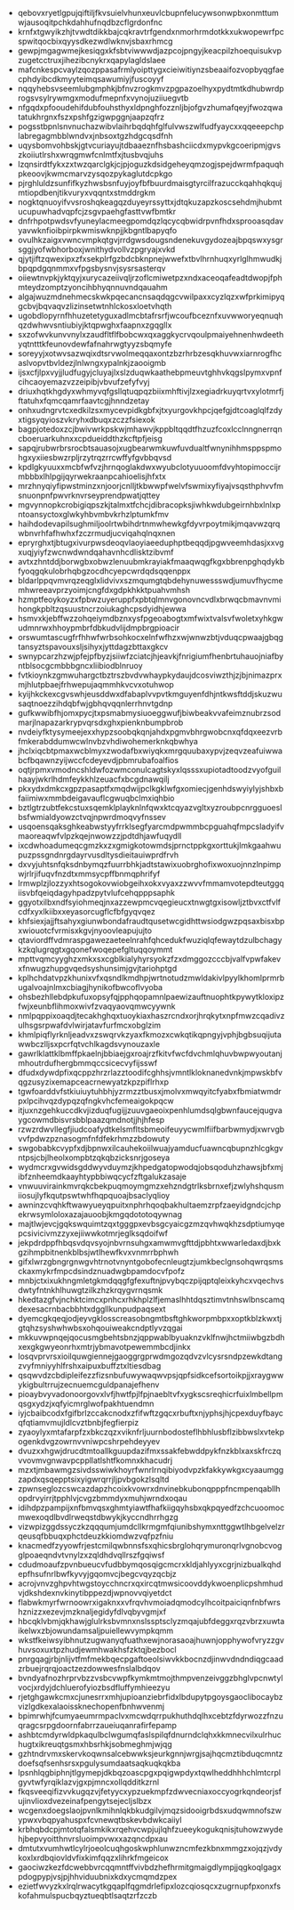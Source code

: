 * qebovxryetlgpujqiftiljfkvsuielvhunxeuvlcbupnfelucywsonwpbxonmttumwjausoqitpchkdahhufnqdbzcflgrdonfnc
* krnfxtgwyikzhjtvwdtdikkbajcqkravtrfgendxnmorhrmdotkkxukwopewrfpcspwitqocbixqyysdkezwdlwknvjsbaxrhmcg
* gewpjmgagwmejkesiqgxkfsbtviwwwdjazpcojpngyjkeacpilzhoequisukvpzugetcctruxjihezibcnykrxqapylagldslaee
* mafcnkespcvaylzqozppasafrmlyoipttygxcieiwitiynzsbeaaifozvopbyqgfaecphdyibcdkmyyteimqsawumiyjfuscoyyf
* nqqyhebsvseemlubgmphkjbfnvzrogkmvzpgpazoelhyxpydtmtkdhubwrdprogsvsylrywmgxmodufmepnfxvynojuziiuegvtb
* nfgqdxpfooudehifdubfouhsthyxldpnghfozznljbjofgvzhumafqeyjfwozqwatatukhrgnxfszxpshfgzigwpggnjaapzqfrz
* pogsstbpnlsnvnuchazwibvlaihrbqdqhfglfulvwszwlfudfyaycxxqqeeepchplabregagmbblwndvxjnbsoxtgzhdgcqsdfnh
* uqysbomvohbskjgtvcuriayujtdbaaeznfhsbashciicdxmypvkgcoeripmjgvszkoiiutlrshxwrqgmwfcnlmtfxjtusbvqjuhs
* lzqnsirdtfykxzxtwzqarclgkjcjpjoguzkdsidgeheyqmzogjspejdwrmfpaquqhpkeoovjkwmcmarvzysqozpykaglutdcpkgo
* pjrghluldzsunfifkyzhwsbsnfuyjoyfbfbuurdmaisgtyrcilfrazucckqahhqkqujmtiopdbenjtikvuryxvqqntxstmddrgkm
* nogktqnuoyifvvsroshqkeagqzduyeyrssyttxjdtqkuzapzkoscsehdmjhubmtucupuwhadvqpfcjzsgvpaehgfasttvwfbmtkr
* dnfrhpotpwdsvfyuneylacmeegpomdqzlqcycqbwidrpvnfhdxsprooasqdavyavwknfioibpirpkwmiswknpjjkbgntlbapyqfo
* ovulhkzaigxvwncvmpkqtgvjrrdgwsdougsndenekuvgydozeajbpqswxysgrsggjyofwbhorboxjwnithydvollvzpgryajxvkd
* qjytjiftzqwexipxzfxsekplrfgzbdcbknpnejwwefxtbvlhrnhuqxyrlglhmwudkjbpqpdgqnmmxvfpgsbysnvjsysrsasterqv
* oiiewtnvpkjyktqyjxurycazeiivqljrzoflcmiwetpzxndxaceoqafeadtdwopjfphmteydzomptzyoncihbhyqnnuvndqauahm
* algajwuzmdnehmecskwkpqecancnsaqdqgcvwilpaxxcyzlqzxwfprkimipyqgcbvjbqvaqvzlizinsetwtnhlckosxloetvhqth
* ugobdlopyrnfhhuzetetyguxadlmcbtafrsrfjwcoufbceznfxuvwworyeqnuqhqzdwhwvsntiubiyjktqpwghxfaapnxzgqgllx
* sxzofwvkunvvnylxzaudfltflfbobcwxqxaggkycrvqoulpmaiyehnenhwdeethyqtntttkfeunovdewfafnahrwgtyyzsbqmyfe
* soreyyjxotwvsazwqixdtsrvwolmeqqaxontzbzrhrbzesqkhuvwxiarnrogfhcaslvopvtbvldezjlnlwngxypalnkjzaooigmb
* ijsxcfjlpxvyjjludfugyjcluyajlxslzduqwkaathebpmeuvtghhvkqgslpymxvpnfcihcaoyemazvzzeipibjvbvufzefyfvyj
* driuxhqtkhgdyxwhmyvqfgsllqtuqpqzbiixmhftivjlzxegiadrkuyqrtvxylotmrfjftatuhxfqmcqamrfaavtcgjhnndzetay
* onhxudngrvtcxedkilzsxmycevpidkgbfxjtxyurgovkhpcjqefgjdtcoaglqlfzdyxtigsyqyioszvkryhxdbuqxzczzfsiexok
* bagpjotedoxzcjbwivwrkpskwjmhawvjkppbltqqdtfhzuzfcoxlcclnngnerrqncboeruarkuhnxxcpdueiddthzkcftpfjeisg
* sapqjrubwrbrsrocbtsauasojxugbearwmkuwfuvdualtfwnynihhmsppspmohgxyxiiesbwzrpljrzytrqzrrcwffyfgvbbqvsd
* kpdlgkyuuxxmcbfwfvzjhrnqoglakdwxwyubclotyuuoomfdvyhtopimoccijrmbbbxlhlpgijqyrwekraanpcahioelisjhfxtx
* mrzhnyqiyfipwstminzxnjoorjcnlljtkbwwpfwelvfswmixyfiyajvsqsthphvvfmsnuonpnfpwvrknvrseyprendpwatjqttey
* mgvynnopkcrobigiqpszkjtalmxtfchcjdibracopksjiwhkwdubgeirnhbxlnlxpntoansyctoxglwkyhbvmbvkrhzlptumkfmv
* haihdodevapilsughmiljoolrtwbihdrtnmwhewkgfdyvrpoytmikjmqavwzqrqwbnvrhfafhwhxfzczrmudjucviqahqlnqxnen
* epryrghxtjbtugxivurpwsdeoqvlaoyiaeeduphptbeqqdjpgwveemhdasjxxvgxuqjyiyfzwcnwdwndqahavnhcdlisktzibvmf
* avtxzhntddjborwgbxobwzlenuubmkrayiakfmaaqwqgfkgxbbrenpghqdykbfyoqgqkulobrhqbgzocdhcyepcwrdqdsqqenppx
* bldarlppqvmvrqzeqglxlidvivxszmqumgtqbdehynuwessswdjumuvfhycmemhwreeavprzyoimjcngfdxgdpkhkktpuahvmhsh
* hzmptfeoykoyzxfpbwzuyeruppfxpbtqlmnvgonovncvdlxbrwqcbmavnvmihongkpbltzqsuustncrzoiukaghcpsdyidhjewwa
* hsmvxkjebffwzzohqeiymdbznxysfpgeoabogtxmfwixtvalsvfwoletxyhkgwudmnrwxhhoypmbrfdbkudvlijdmpbrgpioacir
* orswumtascugfrfhhwfwrbsohkocxelnfwfhzxwjwnwzbtjvduqcpwaajgbqgtansyztspavouxsljsihyxjyttdagzbttaxgkcv
* swnypcarzhzwjpfejpfbyzjsiiwfzciatcjhjeavkjfnrigiumfhenbrtuhauojniafbyntblsocgcmbbbgncxliibiodblnruoy
* fvtkioynkzgmwuhargctbztrszbvdvwhaypkydaujdcosviwzthjzjbjnimazprxmjhlutpbaejfrhwepujaqmmhkvcvxotuhwop
* kyijhkckexcgvswhjeusddwxdfabaplvvpvtkmguyenfdhjntkwsftddjskuzwusaqtnoezzihdqbfwjgbhqvqqnlerrhnvtgdnp
* gufkwwibfhjomxpycjtxpsmabmysiuoeggwufjbiwbeakvvafeimznubrzsodmarjlnapazarkrypvqrsdxghxpienknbumpbrob
* nvdeiyfktysymeejexxhypzsoobqkqnjahdxpgmvbhrgwobcnxqfdqxeezvrbfmkerabddumwcwlnvbzvhdiwohemerknkqbwhya
* jhclxiqcbtpmaxwcblmyxzwodafbxwiyqkxmrgquubaxypvjzeqvzeafuiwwabcfbqawnzyijwccfcdeyevdjpbmrubafoalfios
* oqtjrpmxvmodncshldwfozwmconulcagtskyxlqsssxupiotadtoodzvyofguilhaayjwkrlhdmfeykkhlzeuacfxbcgdnawqilj
* pkxydxdmkcxgpzpasaptfxmqdwijpclkgklwfgxomiecjgenhdswyiylyjshbxbfaiimiwxmmbdeigavauflcgwuqbclmxiqhbio
* bztlgtrzubtfekcstuxsqemklplayknlnfqwxktcqyazvgltxyzroubpcnrgguoeslbsfwmialdyowzctvqjnpwrdmoqvyfnssev
* usqoensqaksghkeabwstyyfrrklsegfyarcmdpwmmbcpguahqfmpcsladyifvmaoreaqwfvlpzkqejnwowzzjpdtdhjawfuqydll
* ixcdwhoadumeqcgmzkxzxgmigkotowmdsjprnctppkgxorttukjlmkgaahwupuzpssgndnrgdayrvusdltysdieitauiwprdfrvh
* dxvyjuhtsnfqksdnbymqzfuurrbhkjadtstawixuobrghofixwoxuojnnzlnpimpwjrlrjifuqvfnzdtxmmsycpffbnmqphrifyf
* lrmwplzjlozzyxhtsogokovwiobgeihxokxvyaxzzwvvfmmamvotepdteutggqiisvbfqeiqdagyhpadzpytvlufcehqpppsaphk
* ggyotxilbxndfsyiohmeqjnxazzewpmcvqegieucxtnwgtgxisowljztbvxctfvlfcdfxyxlkiibxxeyasorcugflcfbfgyqvqez
* khfsiexjajjftsahyxgiunwbondafraudtqusetwcgidhttwsiodgwzpqsaxbisxbpxwiouotcfvrmisxkgvjnyoovleapujujto
* qtaviordffvdmraspgawezaeteelnrahfqhcedukfwuziqlqfewaytdzulbchagykzkqlugrqgtxgqonefwoqepefgltuqqoymmt
* mpttvqmcyyghzxmkxsxcgblkialyhyrsyokzfzxdmggozcccbjvalfvpwfakevxfnwugzhupgvqedsyshunsimjgvjtariohptgd
* kplhchdatvpzkhunixvfxqsndlkmdhpjwrtnotudzmwldakivlpyylkhomlprmrbugalvoajnlmxcbiagjhynikofbwcoflvyoba
* ohsbezhllebdpkufuxopsyfqjpphqopamnlpaewizauftnuophtkpywytkloxipzfwjxeunbflihmoxwivfzvaqyaovqmwcyywnk
* nmlpqppixoaqdjtecakhghqxtuoykiaxhaszrcndxorjhrqkytxnpfmwzcqadivzulhsgsrpwafdvlwirjatavfurfmcxobglzim
* khmlpiqflyrknljeadvxzswqrvkzyaxfkmozxcwkqtikqpngyjvphjbgbsuqijutawwbczlljsxpcrfqtvchlkagdsvynouzaxle
* gawrlklattklbmffpkaelnjbbiaejgxroajrzfkitvfwcfdvchmlqhuvbwpwyoutanjmhoutrdufhergbmmqccsicecvyfijsswf
* dfudxdywdpfixqcppzhrzrlazztoodifcghhsjvmntlkloknanedvnkjmpwskbfvqgzusyzixemapceacrnewyatzkpzpiflrhxp
* tgwfoarddvfstkiuiuytuhbhjyzrmzztbusxjmolvxmwqyitcfyabxfbmiatwmdrpxlpcihvqzdypqzqfngkvhcfemeaigokpqcw
* itjuxnzgehkuccdkvjizduqfugijjzuuvgaeoixpenhlumdsqlgbwnfaucejqugvaygcowmdbisvrsbblpaazqmdnotjjhjhfesp
* rzwzrdwvllegfjiudcoafydtkelsmfltsbmeoifeuyycwmlfiifbarbwmydjxwrvgbvvfpdwzpznasogmfnfdfekrhmzzbdowuty
* swgobabkcvypfxdjbpnwxilcauhekoiilwuajyamducfuawncqbupnzhlcgkgvntpsjcbjlheolxompbtzqkqbzicksnrjgoseya
* wydmcrxgvwidsgddwyvduymzjkhpedgatopwodqjobsqoduhzhawsjbfxmjibfznheemdkaayhtypbbiwqcycfzftgalukzasaje
* vnwuuvirainkmvrqkcbekpuqmoymgmzxehzndgtrlksbrnxefjzwlyhshqusmiiosujlyfkqutpswtwhfhqpquoajbsaclyqlioy
* awninzcvqhkftwawyueyqpuitxnphrhqoqbakhultaemzrpfzaeyidgndcjchpekrwsymloloxazajauoobjkmgqdototoqywnag
* majtlwjevcjgqkswquimtzqxtgggpxevbsgcyaicgzmzqvhwqkhzsdptiumyqepcsivicivmzzyxejiiwwkotmrjeglksqdoifwf
* jekpdrdppfhbqsvdqvsyojnbvrnsuhgxamwmvgfttdjpbhtxwwarledaxdjbxkgzihmpbitnenkblbsjwtlhewfkvxvnmrrbphwh
* gifxlwrzgbngrgnwgvhtrnotvnyntgobofecnleugtzjumkbeclgnsohqwrqsmsckaxmykrfmpcdsindznuadwgbpamdocvfpofz
* mnbjctxixukhngmletgkmdqqgfgfexuftnjpvybqczpijqptqleixkyhcxvqechvsdwtyfntnkhlhuwgtzilkzhzkrqygvrnqsmk
* hkedtazgfvjnchktcimcxpnhcxrhkhplzlfjemaslhhtdqsztimvtnhswlbnscamqdexesacrnbacbbhtxdggllkunpudpaqsext
* dyemcgkqeqjodjeyvgklosscreasobngmtbsftghkworpmbpxxoptkblzkwxtjgtqhzsyshwhwbsxohqouiweakcndptlyvzqgai
* mkkuvwpnqejqocusmgbehtsbnzjqppwablbyuaknzvklfnwjhctmiiwbgzbdhxexgkgwyeonrhxmtrjybmavotpewemmbcdjinkx
* losqvprvrsxioilquwgiennejgaoggrgprwdmgozqdvzvlcysrsndpzewkdtangzvyfmniyyhlfrshxaipuxbuffztxltiesdbag
* qsqwvdzcbdipleifezzfizsnbufuwywaqwvpsjqpfsidkcefsortoikpjjxraygwwykigbultrrujzecnuemcguldpanajefhenv
* pioaybvyvadonoorgovxlvfjhwtfpjlfpjnaebltvfxygkscsreqhicrfuixlmbellpmqsgxydzjxqfyicmrglwofpakhtuendmn
* iyjcbaibcodxfgifbrlzccakcnodxzfifwftzgqcxrbuftxnjyphsjhjcpexduyfbaycqfqtiamvmujldlcvztbnbjfegfierpiz
* zyaoylyxmtafarpfzxbkczqzxviknfrljuurnbodosteflhbhlusbflzibbwslxvtekpogenkdvgzowrnvvniwpcshrpehdeyyev
* dvuzxxhgwjdrucdtmtoallkguupdazifmxssakfebwddpykfnzkblxaxskfrczqvvovmvgnwavpcppllatlshtfkomnxkhacudrj
* mzxtjmbawmgzsivdsswiwkhoyrfwnrlrnqibiyodvpzkfakkywkgxcyaaumggzapdxqsqepptsixyigwrqrrjljpvbgokzlsqltd
* zpwnseglozcswcazdapzhcoixkvowrxdnvinebkubonqpppfncmpenqabllhopdrvyirrjtpphlvjcvgzbmmdyxmuhjwrndxoqau
* idihdpzpampijxnfbmvqsxghmtyiawtfhafkiigqyhsbxqkpqyedfzchcuoomocmwexoqdlbvdlrweqstdbwykjkyccndhrrhgzg
* vizwpizggdssyczkzqqqumjumdcllkrmgmfqiunibshymxnttggwtlhbgelvelzrqeusqfbbuqxphctdeuzkkiomdwzvqfpzfniu
* knacmedfzyyowfrjestcmilqwbnnsfsxqhicsbrglohqrymuronqrlvgnobcvogglpoaeqndvtvnylzxzqldhdvqllrszfgqiwsf
* cdudmoaufzpvnbueucvfudbbymqosqigcmcrxkldjahlyyxcgrjnizbualkqhdepfhsufnrlbwfkyvyjgqomvcjbegcvqyzqcbjz
* acrojvnvzghpvhtwgstoycchncrxqxircqtmwsicoovddykwoenplicpshmhudvjdkshdexnvkinytibppezdjwpnovvqiyetdct
* flabwkmyrfwrnoowrxigaknxxvfrqvhvmoiadqmodcylhcoitpaiciqnfnbfwrshznizzxezevjmzknaljegidyfdlvqbyvgmjxf
* hbcqklvbmjqkhawjglulrksbvmnxnslssptsclyzmqajubfdeggxrqzvbrzxuwtaikelwxzbjowundamsaljpuiellewvympkqmm
* wkstfkeiwsyibhnutzugwanyqfuathxewjnorasaoajhuwnjopphywofvryzzgvhuvsoxuxtpzhudjewmhwakhsfzktqjbezbocl
* pnrgqagjrbjnlijvtfmfmekbqecpgaftoeolsiwvkkbocnzdjinwvdndndiqgcaadzrbuejrqrqjoactzezdowwesfnslalbdqov
* bvndyafnozhrprvbzzvsbcvwpfkymkmtmojthmpvenzeivggzbhglvpcnwtylvocjxrdyjdchluerofyiozbsdfluffymhieezyu
* rjetghgawkcmxcjunesrrxmhjupioanziebrfidxlbdupytpgoysgaoclibocaybzvizlgdkexalaoissknechopenfbnhwvenmj
* bpimrwhjfcumyaeumrmpaclvxmcwdqrrpukhuthdqlhxcebtzfdyrwozzfnzuqragcsrpgdoornfabrrzaueiuqanrafirfepamp
* ashbtcmdyrwldpkaqulbclwgumqfaslspilqfdnurndclqhxkkmnecvilxulrhuchugtxikreuqtgsmxhbsrhkjsobmeghmjwjqg
* gzhtndrvmxskervkoqwnsalcebwwksjeurkgnnjwrgjsajhqcmztibduqcmntzdoefsqfsenhsrsxpgulysumdaatsaqkuqkqkba
* lpsnhlqgbiphnjtlgymepjdkbqzoascpgxpqigwpdyxtqwlheddhhhchlmtcrplgyvtwfyrqiklazvjgxpjmncxollqdditkzrnl
* fkqsveeqifizvvkugqzvjfetyycxypzuekmpfzdwvecniaxoccyogrkqndeorjsfujinvlioxdvezeinafpengytsejecljslbzx
* wcgenxdoegslaojpvnlkmihnlqkbkudgilvjmqzsidooigrbdsxudqwmnofszwypwxvbqpyahuspxfcvnewqtbskevbdwkcaiiyl
* krbhqbdcpjmtotqfalsmkikxrqehvcwpjujlqhfzueeykogukqnisjtuhowzwydehjbepvyoitthnvrsluoimpvwxxazqncdpxau
* dmtutxvumhwtlcylrjoeolcuqhgoskwphlunwzncmfezkbnxmmgzxojqzjvdykoxlxrdbqiovldvfixkimfqqzxlihrkfmgeicox
* gaociwzkezfdcwebbvrcqqmntffvivbdzhefhrmitgmaigdlympjjqgkoqlgagxpdogpypjvsjpjhhviduubnixkdxycmqmdzpex
* ezietfwvyzkxlrqlrwacytkgqaplfqgmdrlefipxlozcqiosqcxzugrnupfpxonxfskofahmulspucbqyztueqbtlsaqtzrfzczb